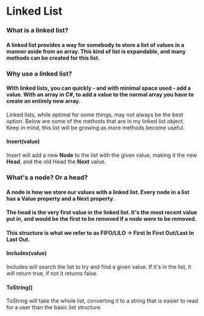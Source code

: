 ﻿# Linked List

### What is a linked list?  
  
#### A linked list provides a way for somebody to store a list of values in a manner aside from an array. This kind of list is expandable, and many methods can be created for this list.  
  
### Why use a linked list?  
  
#### With linked lists, you can quickly - and with minimal space used - add a value. With an array in C#, to add a value to the normal array you have to create an entirely new array.  
  
Linked lists, while optimal for some things, may not always be the best option. Below are some of the methods that are in my linked list object.  
Keep in mind, this list will be growing as more methods become useful.  

#### Insert(value)  
Insert will add a new **Node** to the list with the given value, making it the new **Head**, and the old Head the **Next** value.  
  
### What's a node? Or a head?  
  
#### A node is how we store our values with a linked list. Every node in a list has a **Value** property and a **Next** property.  
#### The head is the very first value in the linked list. It's the most recent value put in, and would be the first to be removed if a node were to be removed.  
#### This structure is what we refer to as FIFO/LILO -> First In First Out/Last In Last Out.
  
#### Includes(value)  
Includes will search the list to try and find a given value. If it's in the list, it will return true, if not it returns false.  
  
#### ToString()  
ToString will take the whole list, converting it to a string that is easier to read for a user than the basic list structure.  
  